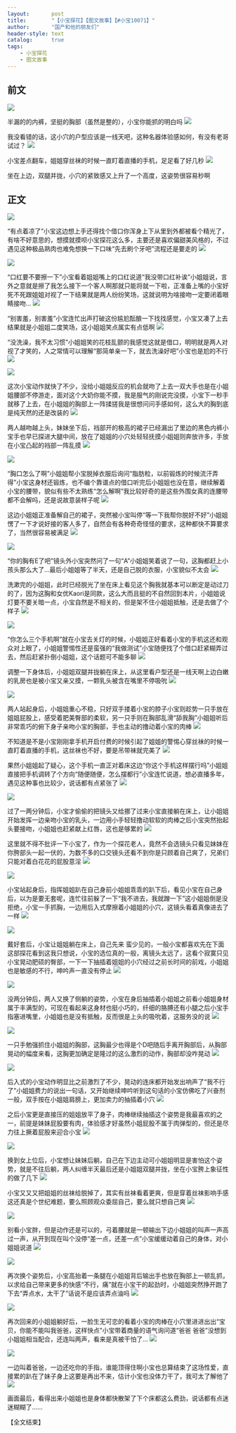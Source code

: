 ```yaml
---
layout:       post
title:        "【小宝探花】【图文故事】【#小宝10071】"
author:       "国产和他的朋友们"
header-style: text
catalog:      true
tags:
    - 小宝探花
    - 图文故事
---
```


## 前文

![](https://tu.a7nz4.us/tupian/forum/202502/05/141917wqecqcqlqs858qs2.gif)

半漏的的内裤，坚挺的胸部（虽然是整的），小宝你能抓的明白吗
![](https://tu.a7nz4.us/tupian/forum/202502/05/142012v4zj7x9pko9kxzjj.gif)

我没看错的话，这小穴的户型应该是一线天吧，这种名器体验感如何，有没有老哥试过？
![](https://tu.a7nz4.us/tupian/forum/202502/05/142102z2716ii72buc2t12.gif)

小宝差点翻车，姐姐穿丝袜的时候一直盯着直播的手机，足足看了好几秒
![](https://tu.a7nz4.us/tupian/forum/202502/05/142158ke5e4lga4slek4an.gif)

坐在上边，双腿并拢，小穴的紧致感又上升了一个高度，这姿势很容易秒啊

## 正文

![](https://tu.a7nz4.us/tupian/forum/202502/05/140754ce5gysggksghlck9.gif)

“有点着凉了”小宝这边想上手还得找个借口你浑身上下从里到外都被看个精光了，有啥不好意思的，想摸就摸呗小宝探花这么多，主要还是喜欢偏甜美风格的，不过遇见这种极品熟肉也难免想换一下口味“先去刷个牙吧”流程还是要走的
![](https://tu.a7nz4.us/tupian/forum/202502/05/140756gevyenwyxe6ex80y.gif)

![](https://tu.a7nz4.us/tupian/forum/202502/05/140757ipl1vtp6hpmh63t1.gif)

“口红要不要擦一下”小宝看着姐姐嘴上的口红说道“我没带口红补诶”小姐姐说，言外之意就是擦了我怎么接下一个客人啊那就只能将就一下啦，正准备上嘴的小宝好死不死跟姐姐对视了一下结果就是两人纷纷笑场，这就说明为啥接吻一定要闭着眼睛接吻...
![](https://tu.a7nz4.us/tupian/forum/202502/05/140759egmg0qpobwq2umu0.gif)

“别害羞，别害羞”小宝连忙出声打破这份尴尬酝酿一下找找感觉，小宝又凑了上去结果就是小姐姐二度笑场，这小姐姐笑点属实有点低啊
![](https://tu.a7nz4.us/tupian/forum/202502/05/140801es0ss00uqp57p0qt.gif)

“没洗澡，我不太习惯”小姐姐笑的花枝乱颤的我感觉这就是借口，明明就是两人对视了才笑的，人之常情可以理解“那简单亲一下，就去洗澡好吧”小宝也是尬的不行
![](https://tu.a7nz4.us/tupian/forum/202502/05/140803l42biatsiailgiid.gif)

![](https://tu.a7nz4.us/tupian/forum/202502/05/140805qimkwesjb4jmh4ko.gif)

这次小宝动作就快了不少，没给小姐姐反应的机会就吻了上去一双大手也是在小姐姐腰部不停游走，面对这个大奶你能不摸，我是服气的刚说完没摸，小宝下一秒手就移了上去，在小姐姐的胸部上一阵揉搓我是很想问问手感如何，这么大的胸到底是纯天然的还是改装的
![](https://tu.a7nz4.us/tupian/forum/202502/05/140808u19k1tj5ccsjvjt9.gif)

两人越吻越上头，妹妹坐下后，裆部开的极高的裙子已经漏出了里边的黑色内裤小宝手也早已探进大腿中间，放在了姐姐的小穴处轻轻抚摸小姐姐则奔放许多，手放在小宝凸起的裆部一阵乱摸
![](https://tu.a7nz4.us/tupian/forum/202502/05/140812k4p44ff7ye4zmrr8.gif)

![](https://tu.a7nz4.us/tupian/forum/202502/05/140814d19hs7hy2v1qzhe1.gif)

“胸口怎么了啊”小姐姐帮小宝脱掉衣服后询问“脂肪粒，以前锻炼的时候流汗弄得”小宝这身材还锻炼，也不编个靠谱点的借口听完后小姐姐也没在意，继续解着小宝的腰带，貌似有些不太熟练“怎么解啊”我比较好奇的是这些外围女真的连腰带都不会解吗，还是说故意装样子呢
![](https://tu.a7nz4.us/tupian/forum/202502/05/140818kg4fmmw4nwz1bgug.gif)

这边小姐姐正准备解自己的裙子，突然被小宝叫停“等一下我帮你脱好不好”小姐姐愣了一下才说好接的客人多了，自然会有各种奇奇怪怪的要求，这种都快不算要求了，当然很容易被满足
![](https://tu.a7nz4.us/tupian/forum/202502/05/140820ktpj8ozzpqg8uotg.gif)

![](https://tu.a7nz4.us/tupian/forum/202502/05/140823bttboo1k5gkov1v7.gif)

“你的胸有E了吧”镜头外小宝突然问了一句“A”小姐姐笑着说了一句，这胸都赶上小孩头那么大了...最后小姐姐等了半天，还是自己脱的衣服，小宝貌似不太会
![](https://tu.a7nz4.us/tupian/forum/202502/05/140827kaxgkkdekk5xakue.gif)

洗漱完的小姐姐，此时已经脱光了坐在床上看见这个胸我就基本可以断定是动过刀的了，因为这胸和女优Kaori是同款，这么大而且挺的不自然回到本片，小姐姐说灯要不要关暗一点，小宝自然是不相关的，但是架不住小姐姐抵触，还是去做了个样子
![](https://tu.a7nz4.us/tupian/forum/202502/05/140831igjyg1y2fnsz52ah.gif)

![](https://tu.a7nz4.us/tupian/forum/202502/05/140835t4hf2evqhthwfuep.gif)

“你怎么三个手机啊”就在小宝去关灯的时候，小姐姐正好看着小宝的手机这还和观众对上眼了，小姐姐警惕性还是蛮强的“我做测试”小宝随便找了个借口赶紧糊弄过去，然后赶紧扑倒小姐姐，这个话题可不能多聊
![](https://tu.a7nz4.us/tupian/forum/202502/05/140839wgp3fvvn3l3yfpaa.gif)

调整一下身体后，小姐姐双腿并拢躺在床上，从这里看户型还是一线天啊上边白嫩的乳房也是被小宝又亲又摸，一颗乳头被含在嘴里不停吸吮
![](https://tu.a7nz4.us/tupian/forum/202502/05/140841fziexos6618o505i.gif)

![](https://tu.a7nz4.us/tupian/forum/202502/05/140845rz5s5171c0505lb1.gif)

两人站起身后，小姐姐重心不稳，只好双手搂着小宝的脖子小宝则趁势一只手放在姐姐屁股上，感受着肥美臀部的柔软，另一只手则在胸部乱滑“舔我胸”小姐姐听后非常乖巧的俯下身子亲吻小宝的胸部，手也主动的撸动着小宝的肉棒
![](https://tu.a7nz4.us/tupian/forum/202502/05/140846x7f9x7p1mzdsgg7h.gif)

不知道是不是小宝刚刚拿手机开启付费的时候引起了姐姐的警惕心穿丝袜的时候一直盯着直播的手机，这丝袜也不好，要是吊带袜就完美了
![](https://tu.a7nz4.us/tupian/forum/202502/05/140850unmajs0qmhjgdgqh.gif)

果然小姐姐起了疑心，这个手机一直正对着床这边“你这个手机这样摆行吗”小姐姐直接把手机调转了个方向“随便随便，怎么摆都行”小宝连忙说道，想必直播多年，遇见这种事也比较少，说话都有点紧张了
![](https://tu.a7nz4.us/tupian/forum/202502/05/140853sa7dcbwnzny3as39.gif)

![](https://tu.a7nz4.us/tupian/forum/202502/05/140854mteeeqtey1eycw95.gif)

过了一两分钟后，小宝才偷偷的把镜头又给挪了过来小宝直接躺在床上，让小姐姐开始发挥一边亲吻小宝的乳头，一边用小手轻轻撸动软软的肉棒之后小宝突然抬起头要接吻，小姐姐也赶紧献上红唇，这也是够累的
![](https://tu.a7nz4.us/tupian/forum/202502/05/140855aqp72t3tb9ep8358.gif)

这里就不得不批评一下小宝了，作为一个探花老人，竟然不会选镜头只看见妹妹在你胯部头一起一伏的，为数不多的口交镜头还看不到你是只顾着自己爽了，兄弟们只能对着白花花的屁股意淫
![](https://tu.a7nz4.us/tupian/forum/202502/05/140856mmtpw250uu3cu2rn.gif)

![](https://tu.a7nz4.us/tupian/forum/202502/05/140859u6q7n9lmn7ag0sm7.gif)

小宝站起身后，指挥姐姐趴在自己身前小姐姐乖乖的趴下后，看见小宝在自己身后，以为是要无套呢，连忙往前躲了一下“我不进去，我就蹭一下”这小姐姐倒是没拒绝，小宝一手抓胸，一边用后入式摩擦着小姐姐的小穴，这镜头看着真像进去了一样
![](https://tu.a7nz4.us/tupian/forum/202502/05/140902shh78b7dtmtgt11e.gif)

![](https://tu.a7nz4.us/tupian/forum/202502/05/140905ks7afzmnhd1nmmgo.gif)

戴好套后，小宝让姐姐躺在床上，自己先来 蛮少见的，一般小宝都喜欢先在下面这部探花看到这我只想说，小宝的选位真的一般，离镜头太远了，这看个寂寞只见小宝晃动肥硕的臀部，一下一下抽插着姐姐的小穴经过之前长时间的前戏，小姐姐也是敏感的不行，呻吟声一直没有停止
![](https://tu.a7nz4.us/tupian/forum/202502/05/140908gczmpheoq6lt7o7l.gif)

![](https://tu.a7nz4.us/tupian/forum/202502/05/140910mt515tsvjss4jc4c.gif)

没两分钟后，两人又换了侧躺的姿势，小宝在身后抽插着小姐姐之前看小姐姐身材属于丰满型的，可现在看起来这身材也挺小巧的，纤细的胳膊还有小腿之后小宝手指塞进嘴里，小姐姐也是没有抵触，反而很是上头的吸吮着，这服务没的说
![](https://tu.a7nz4.us/tupian/forum/202502/05/140913g2qfeg2666qjg2zj.gif)

![](https://tu.a7nz4.us/tupian/forum/202502/05/140915oea6yesd6a2dzwme.gif)

一只手勉强抓住小姐姐的胸部，这胸最少也得是个D吧随后手离开胸部后，从胸部晃动的幅度来看，这胸更加确定是隆过的这么激烈的动作，胸部却没咋晃动
![](https://tu.a7nz4.us/tupian/forum/202502/05/140917bhvqcnqww2c2f6fz.gif)

![](https://tu.a7nz4.us/tupian/forum/202502/05/140919nzx5fi75a054542z.gif)

后入式的小宝动作明显比之前激烈了不少，晃动的连床都开始发出响声了“我不行了”小姐姐费力的说出一句话，又开始继续呻吟听到这句话的小宝仿佛吃了兴奋剂一般，双手按在小姐姐肩膀上，更加卖力的抽插着小穴
![](https://tu.a7nz4.us/tupian/forum/202502/05/140922mf5rkgu67psa6rsi.gif)

之后小宝更是直接压的姐姐放平了身子，肉棒继续抽插这个姿势是我最喜欢的之一，前提是妹妹屁股要有肉，体验感才好虽然小姐屁股不属于肉弹型的，但还是尽力往上撅着屁股来迎合小宝
![](https://tu.a7nz4.us/tupian/forum/202502/05/140925gh2jxkwhuuxikkux.gif)

![](https://tu.a7nz4.us/tupian/forum/202502/05/140929p886f6p7omm77ofm.gif)

换到女上位后，小宝想让妹妹后躺，自己在下边主动可小姐姐明显是害怕这个姿势，就是不往后躺，两人纠缠半天最后还是小姐姐双腿并拢，坐在小宝胯上象征性的做了几下
![](https://tu.a7nz4.us/tupian/forum/202502/05/140931dbbzlrb6qzrwycfy.gif)

小宝又又又把姐姐的丝袜给脱掉了，其实有丝袜看着更爽，但是穿着丝袜影响手感这还真是个世纪难题，要么照顾观众委屈自己，要么就只想自己爽
![](https://tu.a7nz4.us/tupian/forum/202502/05/140933ifdrdiborfimr6qb.gif)

![](https://tu.a7nz4.us/tupian/forum/202502/05/140935d2g2pj1vuuzpccgz.gif)

别看小宝胖，但是动作还是可以的，弓着腰就是一顿输出下边小姐姐的叫声一声高过一声，从开到现在叫个没停“差一点，还差一点”小宝缓缓动着自己的身体，对小姐姐说道
![](https://tu.a7nz4.us/tupian/forum/202502/05/140937koz4lfzju4jlfak0.gif)

![](https://tu.a7nz4.us/tupian/forum/202502/05/140940yup9ppitatpahzdu.gif)

再次换个姿势后，小宝高抬着一条腿在小姐姐背后输出手也放在胸部上一顿乱抓，以求给自己带来更多的快感“不行，痛”就在小宝干的起劲时，小姐姐突然挣开跑了下去“弄点水，太干了”话说不是应该弄点油吗
![](https://tu.a7nz4.us/tupian/forum/202502/05/140942t72ppi11lzg7wu9p.gif)

![](https://tu.a7nz4.us/tupian/forum/202502/05/140944llrp39feerfrarei.gif)

再次回来的小姐姐躺好后，一脸生无可恋的看着小宝的肉棒在小穴里进进出出“宝贝，你能不能叫我爸爸，这样快点”小宝带着商量的语气询问道“爸爸 爸爸”没想到小姐姐相当配合，还连叫两声，看来是真被干怕了...
![](https://tu.a7nz4.us/tupian/forum/202502/05/140946j8aip18r8kfx0r6p.gif)

![](https://tu.a7nz4.us/tupian/forum/202502/05/140948amfbaezdyaenv0dw.gif)

一边叫着爸爸，一边还吃你的手指，谁能顶得住啊小宝也总算结束了这场性爱，直接累的趴在了妹子身上这要是再出不来，估计小宝也没体力干了，我可太了解他了
![](https://tu.a7nz4.us/tupian/forum/202502/05/141632p2xvwzm0dz5ivytm.gif)

画面最后，看得出来小姐姐也是身体都快散架了下个床都这么费劲，说话都有点迷迷糊糊了......

【全文结束】